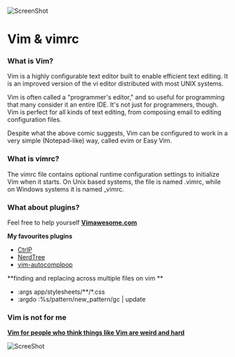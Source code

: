![ScreenShot](http://fc05.deviantart.net/fs71/f/2012/270/d/f/vim_by_liggliluff-d5g1led.png)
# Vim & vimrc

### What is Vim?

Vim is a highly configurable text editor built to enable efficient text editing. It is an improved version of the vi editor distributed with most UNIX systems.

Vim is often called a "programmer's editor," and so useful for programming that many consider it an entire IDE. It's not just for programmers, though. Vim is perfect for all kinds of text editing, from composing email to editing configuration files.

Despite what the above comic suggests, Vim can be configured to work in a very simple (Notepad-like) way, called evim or Easy Vim.

### What is vimrc?
The vimrc file contains optional runtime configuration settings to initialize Vim when it starts. On Unix based systems, the file is named .vimrc, while on Windows systems it is named _vimrc.

### What about plugins?
Feel free to help yourself  [**Vimawesome.com**](http://vimawesome.com/)  

**My favourites plugins**

- [CtrlP](https://github.com/kien/ctrlp.vim)
- [NerdTree](https://github.com/scrooloose/nerdtree)
- [vim-autocomplpop](https://github.com/othree/vim-autocomplpop)

**finding and replacing across multiple files on vim **
- :args app/stylesheets/**/*.css
- :argdo :%s/pattern/new_pattern/gc | update 

### Vim is not for me
[**Vim for people who think things like Vim are weird and hard**](http://csswizardry.com/2014/06/vim-for-people-who-think-things-like-vim-are-weird-and-hard/)

![ScreeShot](http://24.media.tumblr.com/125d3ebe77d77c61ab5ee665b736f952/tumblr_n2hzd7Tmjl1s0t69oo3_500.gif)
